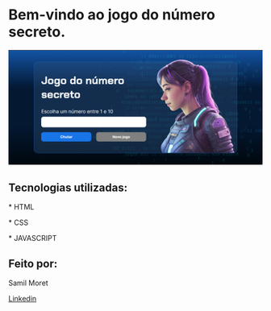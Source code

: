 <h1> Bem-vindo ao jogo do número secreto.</h1>

<p align="center">
<img src=https://github.com/SamilMoret/jogo-numero-secreto/blob/main/img/image_tela.png>
</p>

<h2>Tecnologias utilizadas:</h2>
<p>* HTML</p>
<p>* CSS </p>
<p>* JAVASCRIPT </p>

<h2>Feito por:</h2>
<p>Samil Moret</p>
<a href="https://www.linkedin.com/in/samilmoret/">Linkedin</a>

